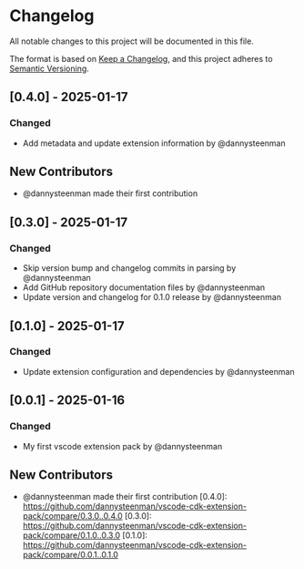 # Changelog

All notable changes to this project will be documented in this file.

The format is based on [Keep a Changelog](https://keepachangelog.com/en/1.0.0/),
and this project adheres to [Semantic Versioning](https://semver.org/spec/v2.0.0.html).

## [0.4.0] - 2025-01-17

### Changed
- Add metadata and update extension information by @dannysteenman

## New Contributors
* @dannysteenman made their first contribution
## [0.3.0] - 2025-01-17

### Changed
- Skip version bump and changelog commits in parsing by @dannysteenman
- Add GitHub repository documentation files by @dannysteenman
- Update version and changelog for 0.1.0 release by @dannysteenman

## [0.1.0] - 2025-01-17

### Changed
- Update extension configuration and dependencies by @dannysteenman

## [0.0.1] - 2025-01-16

### Changed
- My first vscode extension pack by @dannysteenman

## New Contributors
* @dannysteenman made their first contribution
[0.4.0]: https://github.com/dannysteenman/vscode-cdk-extension-pack/compare/0.3.0..0.4.0
[0.3.0]: https://github.com/dannysteenman/vscode-cdk-extension-pack/compare/0.1.0..0.3.0
[0.1.0]: https://github.com/dannysteenman/vscode-cdk-extension-pack/compare/0.0.1..0.1.0

<!-- generated by git-cliff -->
